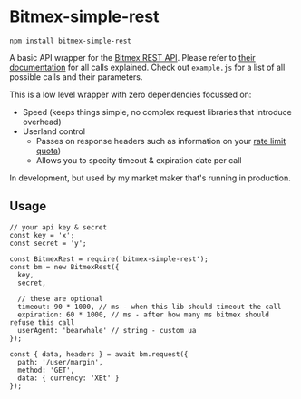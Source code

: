# Bitmex-simple-rest

    npm install bitmex-simple-rest

A basic API wrapper for the [Bitmex REST API](https://www.bitmex.com/api/explorer/). Please refer to [their documentation](https://www.bitmex.com/api/explorer/) for all calls explained. Check out `example.js` for a list of all possible calls and their parameters.

This is a low level wrapper with zero dependencies focussed on:

- Speed (keeps things simple, no complex request libraries that introduce overhead)
- Userland control
  - Passes on response headers such as information on your [rate limit quota](https://www.bitmex.com/app/restAPI#Request-Rate-Limits))
  - Allows you to specity timeout & expiration date per call

In development, but used by my market maker that's running in production.

## Usage

    // your api key & secret
    const key = 'x';
    const secret = 'y';

    const BitmexRest = require('bitmex-simple-rest');
    const bm = new BitmexRest({
      key,
      secret,

      // these are optional
      timeout: 90 * 1000, // ms - when this lib should timeout the call
      expiration: 60 * 1000, // ms - after how many ms bitmex should refuse this call
      userAgent: 'bearwhale' // string - custom ua
    });

    const { data, headers } = await bm.request({
      path: '/user/margin',
      method: 'GET',
      data: { currency: 'XBt' }
    });